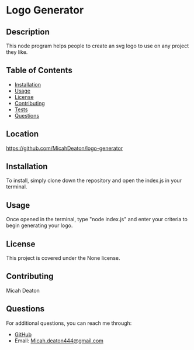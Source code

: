 
# Logo Generator

## Description
This node program helps people to create an svg logo to use on any project they like.

## Table of Contents
- [Installation](#installation)
- [Usage](#usage)
- [License](#license)
- [Contributing](#contributing)
- [Tests](#tests)
- [Questions](#questions)

## Location
https://github.com/MicahDeaton/logo-generator

## Installation
To install, simply clone down the repository and  open the index.js in your terminal.

## Usage
Once opened in the terminal, type "node index.js" and enter your criteria to begin generating your logo.

## License
This project is covered under the None license.

## Contributing
Micah Deaton

## Questions
For additional questions, you can reach me through:

- [GitHub](https://github.com/MicahDeaton@github.com)
- Email: Micah.deaton444@gmail.com
  